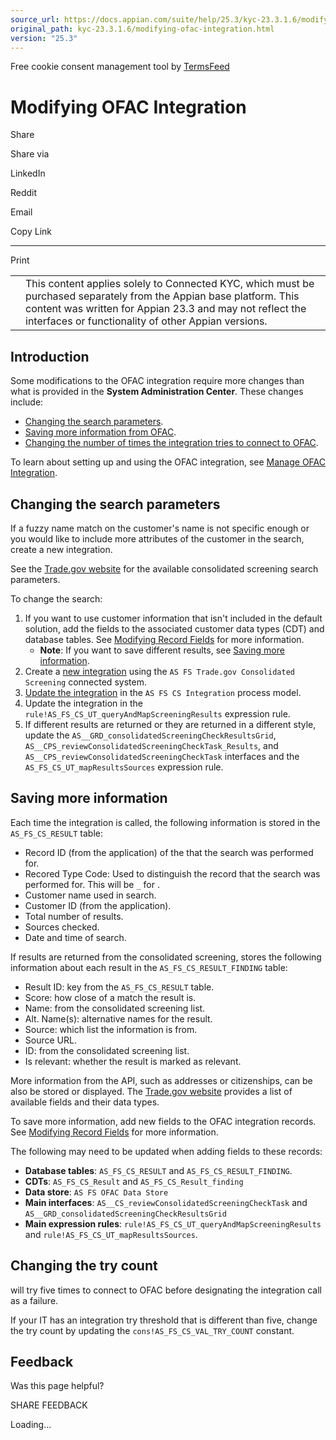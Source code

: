```yaml
---
source_url: https://docs.appian.com/suite/help/25.3/kyc-23.3.1.6/modifying-ofac-integration.html
original_path: kyc-23.3.1.6/modifying-ofac-integration.html
version: "25.3"
---
```


Free cookie consent management tool by [TermsFeed](https://www.termsfeed.com/)

# Modifying OFAC Integration

Share

Share via

LinkedIn

Reddit

Email

Copy Link

* * *

Print

<table><tbody><tr><td><i class="fa fa-check-square-o" aria-hidden="true"></i></td><td>This content applies solely to Connected KYC, which must be purchased separately from the Appian base platform. This content was written for Appian 23.3 and may not reflect the interfaces or functionality of other Appian versions.</td></tr></tbody></table>

## Introduction

Some modifications to the OFAC integration require more changes than what is provided in the **System Administration Center**. These changes include:

-   [Changing the search parameters](#changing-the-search-parameters).
-   [Saving more information from OFAC](#saving-more-information).
-   [Changing the number of times the integration tries to connect to OFAC](#changing-the-try-count).

To learn about setting up and using the OFAC integration, see [Manage OFAC Integration](managing-integrations.html#integrating-with-ofac).

## Changing the search parameters

If a fuzzy name match on the customer's name is not specific enough or you would like to include more attributes of the customer in the search, create a new integration.

See the [Trade.gov website](https://developer.trade.gov/api-details#api=consolidated-screening-list&operation=search) for the available consolidated screening search parameters.

To change the search:

1.  If you want to use customer information that isn't included in the default solution, add the fields to the associated customer data types (CDT) and database tables. See [Modifying Record Fields](modifying-record-fields.html) for more information.
    -   **Note**: If you want to save different results, see [Saving more information](#saving-more-information).
2.  Create a [new integration](../Create_an_Integration.html) using the `AS FS Trade.gov Consolidated Screening` connected system.
3.  [Update the integration](../Call_an_Integration.html#call-an-integration-in-a-process-model) in the `AS FS CS Integration` process model.
4.  Update the integration in the `rule!AS_FS_CS_UT_queryAndMapScreeningResults` expression rule.
5.  If different results are returned or they are returned in a different style, update the `AS__GRD_consolidatedScreeningCheckResultsGrid`, `AS__CPS_reviewConsolidatedScreeningCheckTask_Results`, and `AS__CPS_reviewConsolidatedScreeningCheckTask` interfaces and the `AS_FS_CS_UT_mapResultsSources` expression rule.

## Saving more information

Each time the integration is called, the following information is stored in the `AS_FS_CS_RESULT` table:

-   Record ID (from the application) of the that the search was performed for.
-   Recored Type Code: Used to distinguish the record that the search was performed for. This will be `_` for .
-   Customer name used in search.
-   Customer ID (from the application).
-   Total number of results.
-   Sources checked.
-   Date and time of search.

If results are returned from the consolidated screening, stores the following information about each result in the `AS_FS_CS_RESULT_FINDING` table:

-   Result ID: key from the `AS_FS_CS_RESULT` table.
-   Score: how close of a match the result is.
-   Name: from the consolidated screening list.
-   Alt. Name(s): alternative names for the result.
-   Source: which list the information is from.
-   Source URL.
-   ID: from the consolidated screening list.
-   Is relevant: whether the result is marked as relevant.

More information from the API, such as addresses or citizenships, can be also be stored or displayed. The [Trade.gov website](https://api.trade.gov/apps/store/apis/info?name=ConsolidatedScreeningListAPI&version=v1&provider=dataservices@trade.gov) provides a list of available fields and their data types.

To save more information, add new fields to the OFAC integration records. See [Modifying Record Fields](modifying-record-fields.html) for more information.

The following may need to be updated when adding fields to these records:

-   **Database tables**: `AS_FS_CS_RESULT` and `AS_FS_CS_RESULT_FINDING`.
-   **CDTs**: `AS_FS_CS_Result` and `AS_FS_CS_Result_finding`
-   **Data store**: `AS FS OFAC Data Store`
-   **Main interfaces**: `AS__CS_reviewConsolidatedScreeningCheckTask` and `AS__GRD_consolidatedScreeningCheckResultsGrid`
-   **Main expression rules**: `rule!AS_FS_CS_UT_queryAndMapScreeningResults` and `rule!AS_FS_CS_UT_mapResultsSources`.

## Changing the try count

will try five times to connect to OFAC before designating the integration call as a failure.

If your IT has an integration try threshold that is different than five, change the try count by updating the `cons!AS_FS_CS_VAL_TRY_COUNT` constant.

## Feedback

Was this page helpful?

SHARE FEEDBACK

Loading...